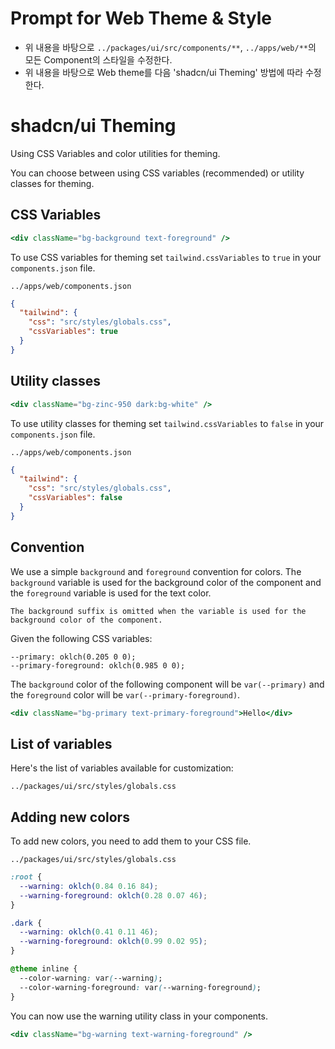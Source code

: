 # Prompt for Web Theme & Style

- 위 내용을 바탕으로 `../packages/ui/src/components/**`, `../apps/web/**`의 모든 Component의 스타일을 수정한다.
- 위 내용을 바탕으로 Web theme를 다음 'shadcn/ui Theming' 방법에 따라 수정한다.

# shadcn/ui Theming

Using CSS Variables and color utilities for theming.

You can choose between using CSS variables (recommended) or utility classes for theming.

## CSS Variables

```jsx
<div className="bg-background text-foreground" />
```

To use CSS variables for theming set `tailwind.cssVariables` to `true` in your `components.json` file.

`../apps/web/components.json`

```json
{
  "tailwind": {
    "css": "src/styles/globals.css",
    "cssVariables": true
  }
}
```

## Utility classes

```jsx
<div className="bg-zinc-950 dark:bg-white" />
```

To use utility classes for theming set `tailwind.cssVariables` to `false` in your `components.json` file.

`../apps/web/components.json`

```json
{
  "tailwind": {
    "css": "src/styles/globals.css",
    "cssVariables": false
  }
}
```

## Convention

We use a simple `background` and `foreground` convention for colors. The `background` variable is used for the background color of the component and the `foreground` variable is used for the text color.

`The background suffix is omitted when the variable is used for the background color of the component.`

Given the following CSS variables:

```
--primary: oklch(0.205 0 0);
--primary-foreground: oklch(0.985 0 0);
```

The `background` color of the following component will be `var(--primary)` and the `foreground` color will be `var(--primary-foreground)`.

```jsx
<div className="bg-primary text-primary-foreground">Hello</div>
```

## List of variables

Here's the list of variables available for customization:

`../packages/ui/src/styles/globals.css`

## Adding new colors

To add new colors, you need to add them to your CSS file.

`../packages/ui/src/styles/globals.css`

```css
:root {
  --warning: oklch(0.84 0.16 84);
  --warning-foreground: oklch(0.28 0.07 46);
}

.dark {
  --warning: oklch(0.41 0.11 46);
  --warning-foreground: oklch(0.99 0.02 95);
}

@theme inline {
  --color-warning: var(--warning);
  --color-warning-foreground: var(--warning-foreground);
}
```

You can now use the warning utility class in your components.

```jsx
<div className="bg-warning text-warning-foreground" />
```
